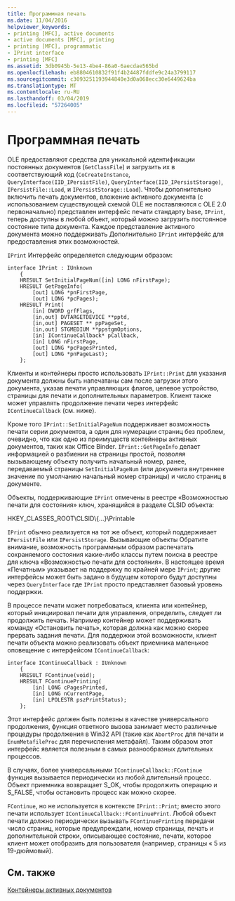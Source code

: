 ```yaml
---
title: Программная печать
ms.date: 11/04/2016
helpviewer_keywords:
- printing [MFC], active documents
- active documents [MFC], printing
- printing [MFC], programmatic
- IPrint interface
- printing [MFC]
ms.assetid: 3db0945b-5e13-4be4-86a0-6aecdae565bd
ms.openlocfilehash: eb8804610832f91f4b24487fddfe9c24a3799117
ms.sourcegitcommit: c3093251193944840e3d0a068ecc30e6449624ba
ms.translationtype: MT
ms.contentlocale: ru-RU
ms.lasthandoff: 03/04/2019
ms.locfileid: "57264005"
---
```

# <a name="programmatic-printing"></a>Программная печать

OLE предоставляют средства для уникальной идентификации постоянных документов (`GetClassFile`) и загрузить их в соответствующий код (`CoCreateInstance`, `QueryInterface(IID_IPersistFile)`, `QueryInterface(IID_IPersistStorage)`, `IPersistFile::Load`, и `IPersistStorage::Load`). Чтобы дополнительно включить печать документов, вложение активного документа (с использованием существующей схемой OLE не поставляются с OLE 2.0 первоначально) представлен интерфейс печати стандарту base, `IPrint`, теперь доступны в любой объект, который можно загрузить постоянное состояние типа документа. Каждое представление активного документа можно поддерживать Дополнительно `IPrint` интерфейс для предоставления этих возможностей.

`IPrint` Интерфейс определяется следующим образом:

```
interface IPrint : IUnknown
    {
    HRESULT SetInitialPageNum([in] LONG nFirstPage);
    HRESULT GetPageInfo(
        [out] LONG *pnFirstPage,
        [out] LONG *pcPages);
    HRESULT Print(
        [in] DWORD grfFlags,
        [in,out] DVTARGETDEVICE **pptd,
        [in,out] PAGESET ** ppPageSet,
        [in,out] STGMEDIUM **ppstgmOptions,
        [in] IContinueCallback* pCallback,
        [in] LONG nFirstPage,
        [out] LONG *pcPagesPrinted,
        [out] LONG *pnPageLast);
    };
```

Клиенты и контейнеры просто использовать `IPrint::Print` для указания документа должны быть напечатаны сам после загрузки этого документа, указав печати управляющих флагов, целевое устройство, страницы для печати и дополнительных параметров. Клиент также может управлять продолжение печати через интерфейс `IContinueCallback` (см. ниже).

Кроме того `IPrint::SetInitialPageNum` поддерживает возможность печати серии документов, а один для нумерации страниц без проблем, очевидно, что как одно из преимуществ контейнеры активных документов, таких как Office Binder. `IPrint::GetPageInfo` делает информацией о разбиении на страницы простой, позволяя вызывающему объекту получить начальный номер, ранее, передаваемый страницы `SetInitialPageNum` (или документа внутреннее значение по умолчанию начальный номер страницы) и число страниц в документе.

Объекты, поддерживающие `IPrint` отмечены в реестре «Возможностью печати для состояния» ключ, хранящийся в разделе CLSID объекта:

HKEY_CLASSES_ROOT\CLSID\\{...}\Printable

`IPrint` обычно реализуется на тот же объект, который поддерживает `IPersistFile` или `IPersistStorage`. Вызывающие объекты Обратите внимание, возможность программным образом распечатать сохраняемого состояния какие-либо классы путем поиска в реестре для ключа «Возможностью печати для состояния». В настоящее время «Печатным» указывает на поддержку по крайней мере `IPrint`; другие интерфейсы может быть задано в будущем которого будут доступны через `QueryInterface` где `IPrint` просто представляет базовый уровень поддержки.

В процессе печати может потребоваться, клиента или контейнер, который инициировал печати для управления, определить, следует ли продолжить печать. Например контейнер может поддерживать команду «Остановить печать», которая должна как можно скорее прервать задания печати. Для поддержки этой возможности, клиент печати объекта можно реализовать объект приемника маленькое оповещение с интерфейсом `IContinueCallback`:

```
interface IContinueCallback : IUnknown
    {
    HRESULT FContinue(void);
    HRESULT FContinuePrinting(
        [in] LONG cPagesPrinted,
        [in] LONG nCurrentPage,
        [in] LPOLESTR pszPrintStatus);
    };
```

Этот интерфейс должен быть полезны в качестве универсального продолжения, функция ответного вызова занимает место различные процедуры продолжения в Win32 API (такие как `AbortProc` для печати и `EnumMetafileProc` для перечисления метафайл). Таким образом этот интерфейс является полезным в самых разнообразных длительных процессов.

В случаях, более универсальными `IContinueCallback::FContinue` функция вызывается периодически из любой длительный процесс. Объект приемника возвращает S_OK, чтобы продолжить операцию и S_FALSE, чтобы остановить процесс как можно скорее.

`FContinue`, но не используется в контексте `IPrint::Print`; вместо этого печати использует `IContinueCallback::FContinuePrint`. Любой объект печати должно периодически вызывать `FContinuePrinting` передачи число страниц, которые предупреждали, номер страницы, печать и дополнительной строки, описывающее состояние, печати, которое клиент может отобразить для пользователя (например, страницы « 5 из 19-дюймовый).

## <a name="see-also"></a>См. также

[Контейнеры активных документов](../mfc/active-document-containers.md)
